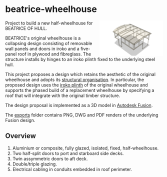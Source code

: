 
# beatrice-wheelhouse

<img src="./exports/PNG/platform-walls-roof.png" width="40%" align="right"/>

Project to build a new half-wheelhouse for BEATRICE OF HULL.

BEATRICE's original wheelhouse is a collapsing design consisting of
removable wall panels and doors in iroko and a five-panel roof in
plywood and fibreglass.
The structure installs by hinges to an iroko plinth fixed to the
underlying steel hull.

This project proposes a design which retains the aesthetic of the
original wheelhouse and adopts its
[structural organisation](./exports/PNG/general-arrangement.png).
In particular, the proposed design uses the
[iroko plinth](https://github.com/pdjr-beatrice/beatrice-wheelhouse/issues/1)
of the
original wheelhouse and supports the phased build of a replacement
wheelhouse by specifying a roof that will integrate with the
original timber structure.

The design proposal is implemented as a 3D model in
[Autodesk Fusion](https://www.autodesk.com/products/fusion-360/personal).

The
[exports](./exports/)
folder contains PNG, DWG and PDF renders of the underlying Fusion
design.

## Overview

1. Aluminium or composite, fully glazed, isolated, fixed, half-wheelhouse.
2. Two half-split doors to port and starboard side decks.
3. Twin assymmetric doors to aft deck.
4. Double/triple glazing.
5. Electrical cabling in conduits embedded in roof perimeter. 
